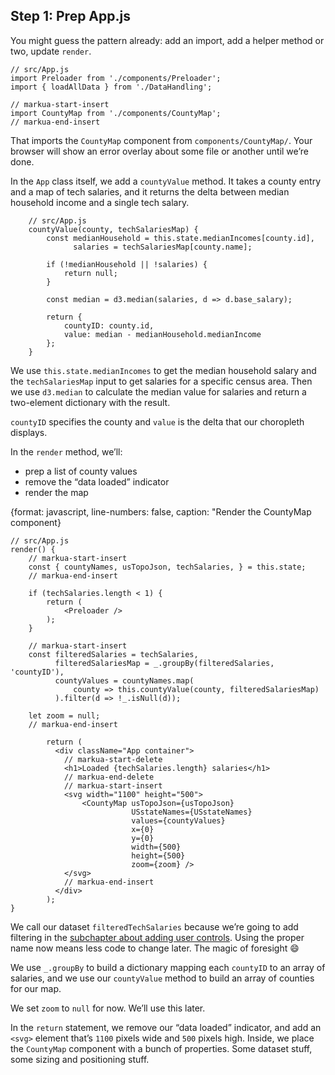 
## Step 1: Prep App.js

You might guess the pattern already: add an import, add a helper method
or two, update `render`.

    // src/App.js
    import Preloader from './components/Preloader';
    import { loadAllData } from './DataHandling';
    
    // markua-start-insert
    import CountyMap from './components/CountyMap';
    // markua-end-insert

That imports the `CountyMap` component from `components/CountyMap/`.
Your browser will show an error overlay about some file or another until
we’re done.

In the `App` class itself, we add a `countyValue` method. It takes a
county entry and a map of tech salaries, and it returns the delta
between median household income and a single tech salary.

``` 
    // src/App.js
    countyValue(county, techSalariesMap) {
        const medianHousehold = this.state.medianIncomes[county.id],
              salaries = techSalariesMap[county.name];

        if (!medianHousehold || !salaries) {
            return null;
        }

        const median = d3.median(salaries, d => d.base_salary);

        return {
            countyID: county.id,
            value: median - medianHousehold.medianIncome
        };
    }
```

We use `this.state.medianIncomes` to get the median household salary and
the `techSalariesMap` input to get salaries for a specific census area.
Then we use `d3.median` to calculate the median value for salaries and
return a two-element dictionary with the result.

`countyID` specifies the county and `value` is the delta that our
choropleth displays.

In the `render` method, we’ll:

  - prep a list of county values
  - remove the “data loaded” indicator
  - render the map

{format: javascript, line-numbers: false, caption: "Render the CountyMap
component}

    // src/App.js
    render() {
        // markua-start-insert
        const { countyNames, usTopoJson, techSalaries, } = this.state;
        // markua-end-insert
    
        if (techSalaries.length < 1) {
            return (
                <Preloader />
            );
        }
    
        // markua-start-insert
        const filteredSalaries = techSalaries,
              filteredSalariesMap = _.groupBy(filteredSalaries, 'countyID'),
              countyValues = countyNames.map(
                  county => this.countyValue(county, filteredSalariesMap)
              ).filter(d => !_.isNull(d));
    
        let zoom = null;
        // markua-end-insert
    
            return (
              <div className="App container">
                // markua-start-delete
                <h1>Loaded {techSalaries.length} salaries</h1>
                // markua-end-delete
                // markua-start-insert
                <svg width="1100" height="500">
                    <CountyMap usTopoJson={usTopoJson}
                               USstateNames={USstateNames}
                               values={countyValues}
                               x={0}
                               y={0}
                               width={500}
                               height={500}
                               zoom={zoom} />
                </svg>
                // markua-end-insert
              </div>
            );
    }

We call our dataset `filteredTechSalaries` because we’re going to add
filtering in the [subchapter about adding user
controls](#user-controls). Using the proper name now means less code to
change later. The magic of foresight :smile:

We use `_.groupBy` to build a dictionary mapping each `countyID` to an
array of salaries, and we use our `countyValue` method to build an array
of counties for our map.

We set `zoom` to `null` for now. We’ll use this later.

In the `return` statement, we remove our “data loaded” indicator, and
add an `<svg>` element that’s `1100` pixels wide and `500` pixels high.
Inside, we place the `CountyMap` component with a bunch of properties.
Some dataset stuff, some sizing and positioning stuff.
